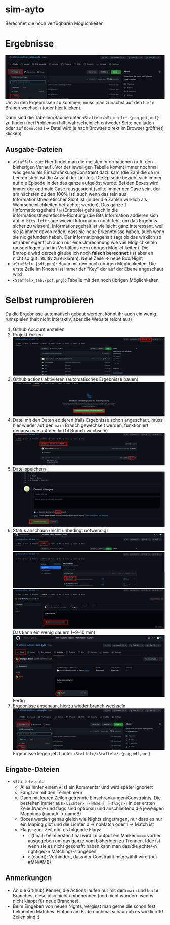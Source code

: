 # sim-ayto
Berechnet die noch verfügbaren Möglichkeiten

# Ergebnisse
![Auf `build` Branch wechseln](img/09_build1_dark.png)
Um zu den Ergebnissen zu kommen, muss man zunächst auf den `build` Branch
wechseln (oder [hier klicken](/tree/build)).

Dann sind die Tabellen/Bäume unter `<Staffel>/<Staffel>*.{png,pdf,out}` zu finden
(bei Problemen hilft wahrscheinlich entweder Seite neu laden oder auf `Download`
(-> Datei wird je nach Browser direkt im Browser gröffnet) klicken)

## Ausgabe-Dateien
- `<Staffel>.out`: Hier findet man die meisten Informationen (u.A. den
  bisherigen Verlauf). Vor der jeweiligen Tabelle kommt immer nochmal was genau
  als Einschränkung/Constraint dazu kam (die Zahl die da im Leeren steht ist die
  Anzahl der Lichter). Die Episode bezieht sich immer auf die Episode in der das
  ganze aufgelöst wurde. Bei den Boxes wird immer der optimale Case rausgesucht
  (sollte immer der Case sein, der am nächsten zu den 100% ist) auch wenn das
  rein aus Informationstheoretischer Sicht ist (in der die Zahlen wirklich als
  Wahrscheinlichkeiten betrachtet werden). Das ganze `I` (Informationsgehalt) /
  `H` (Entropie) geht auch in die informationstheoretische-Richtung
  (die Bits Information addieren sich auf, `x bits left` sage wieviel
  Information noch fehlt um das Ergebnis sicher zu wissen). Informationsgehalt
  ist vielleicht ganz interessant, weil sie ja immer davon reden, dass sie neue
  Erkenntnisse haben, auch wenn sie nix gefunden haben. Der Informationsgehalt
  sagt ob das wirklich so ist (aber eigentlich auch nur eine Umrechnung wie viel
  Möglichkeiten rausgeflogen sind im Verhältnis dern übrigen Möglichkeiten). Die
  Entropie wird derzeit glaube ich noch **falsch berechnet** (ist aber eh nicht
  so gut intuitiv zu erklären).
  Neue Zeile -> neue Box/Night
- `<Staffel>.{pdf,png}`: Baum mit den noch übrigen Möglichkeiten. Die erste
  Zeile im Knoten ist immer der "Key" der auf der Ebene angeschaut wird
- `<Staffel>_tab.{pdf,png}`: Tabelle mit den noch übrigen Möglichkeiten

# Selbst rumprobieren
Da die Ergebnisse automatisch gebaut werden, könnt ihr auch ein wenig rumspielen
(halt nicht interaktiv, aber die Website reicht aus)

1. Github Account erstellen
2. Projekt `fork`en
   ![forken](./img/01_fork_dark.png)
3. Github actions aktivieren (automatisches Ergebnisse bauen)
   ![GH actions aktivieren](./img/02_enable-actions_dark.png)
4. Datei mit den Daten editieren (falls Ergebnisse schon angeschaut, muss hier
   wieder auf den `main` Branch gewechselt werden, funktioniert genauso wie auf
   den `build` Branch wechseln)
   ![edit](./img/03_edit1_dark.png)
5. Datei speichern
   ![save](./img/04_commit_dark.png)
6. Status anschaun (nicht unbedingt notwendig)
   ![status](./img/05_actions1_dark.png)
   ![status](./img/06_actions2_dark.png)
   ![status](./img/07_actions3_dark.png)
   Das kann ein wenig dauern (~9-10 min)
   ![status fin](./img/08_actions4_dark.png)
   Fertig
7. Ergebnisse anschaun, hierzu wieder branch wechseln
   ![zu `build` wechseln](./img/09_build1_dark.png)
   Ergebnisse liegen jetzt unter `<Staffel>/<Staffel>*.{png,pdf,out}`

## Eingabe-Dateien
- `<Staffel>.dat`:
  - Alles hinter einem `#` ist ein Kommentar und wird später
    ignoriert
  - Fängt an mit den Teilnehmern
  - Dann mit leeren Zeilen getrennte Einschränkungen/Constraints. Die bestehen
	immer aus `<Lichter> [<Name>] [<flags>]` in der ersten Zeile (Name und flags
	sind optional) und anschließend die jeweiligen Mappings (nameA -> nameB)
  - Boxes werden genau gleich wie Nights eingetragen, nur dass es nur ein Maping
	gibt und die Lichter 0 -> noMatch oder 1 -> Match ist
  - Flags: zuer Zeit gibt es folgende Flags:
  	<!-- - `t` (tree):  -->
  	- `f` (final): beim ersten final wird im output ein Marker `====` vorher
	  ausgegeben um das ganze vom bisherigen zu Trennen. Idee ist wenn sie es
	  nicht geschafft haben kann man das/die echte/-n rightige/-n Matching/-s angeben
  	- `c` (count): Verhindert, dass der Constraint mitgezählt wird (bei #MN/#MB)

## Anmerkungen
- An die Git(hub) Kenner, die Actions laufen nur mit dem `main` und `build`
  Branches, diese also nicht umbenennen (und nicht wundern wenns nicht klappt für
  neue Branches).
- Beim Eingeben von neuen Nights, vergisst man gerne die schon fest bekannten
  Matches. Einfach am Ende nochmal schaun ob es wirklich 10 Zeilen sind ;)
